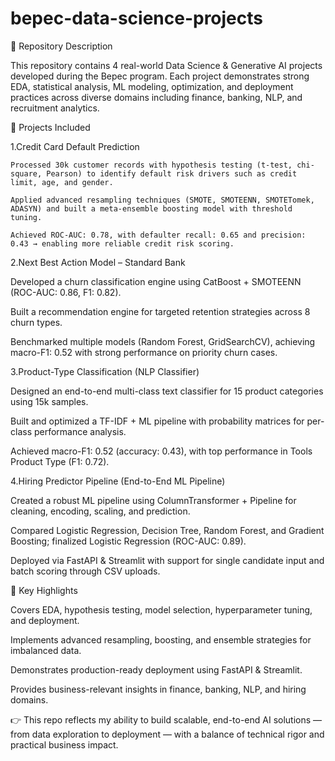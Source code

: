 # bepec-data-science-projects
📌 Repository Description

This repository contains 4 real-world Data Science & Generative AI projects developed during the Bepec program. Each project demonstrates strong EDA, statistical analysis, ML modeling, optimization, and deployment practices across diverse domains including finance, banking, NLP, and recruitment analytics.

🔹 Projects Included

1.Credit Card Default Prediction

    Processed 30k customer records with hypothesis testing (t-test, chi-square, Pearson) to identify default risk drivers such as credit limit, age, and gender.

    Applied advanced resampling techniques (SMOTE, SMOTEENN, SMOTETomek, ADASYN) and built a meta-ensemble boosting model with threshold tuning.

    Achieved ROC-AUC: 0.78, with defaulter recall: 0.65 and precision: 0.43 → enabling more reliable credit risk scoring.

2.Next Best Action Model – Standard Bank

   Developed a churn classification engine using CatBoost + SMOTEENN (ROC-AUC: 0.86, F1: 0.82).

   Built a recommendation engine for targeted retention strategies across 8 churn types.

   Benchmarked multiple models (Random Forest, GridSearchCV), achieving macro-F1: 0.52 with strong performance on priority churn cases.

3.Product-Type Classification (NLP Classifier)

   Designed an end-to-end multi-class text classifier for 15 product categories using 15k samples.

   Built and optimized a TF-IDF + ML pipeline with probability matrices for per-class performance analysis.

   Achieved macro-F1: 0.52 (accuracy: 0.43), with top performance in Tools Product Type (F1: 0.72).

4.Hiring Predictor Pipeline (End-to-End ML Pipeline)

   Created a robust ML pipeline using ColumnTransformer + Pipeline for cleaning, encoding, scaling, and prediction.

   Compared Logistic Regression, Decision Tree, Random Forest, and Gradient Boosting; finalized Logistic Regression (ROC-AUC: 0.89).

   Deployed via FastAPI & Streamlit with support for single candidate input and batch scoring through CSV uploads.

🚀 Key Highlights

Covers EDA, hypothesis testing, model selection, hyperparameter tuning, and deployment.

Implements advanced resampling, boosting, and ensemble strategies for imbalanced data.

Demonstrates production-ready deployment using FastAPI & Streamlit.

Provides business-relevant insights in finance, banking, NLP, and hiring domains.

👉 This repo reflects my ability to build scalable, end-to-end AI solutions — from data exploration to deployment — with a balance of technical rigor and practical business impact.
